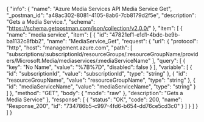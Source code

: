 {
  "info": {
    "name": "Azure Media Services API Media Service Get",
    "_postman_id": "a48ac302-8081-4105-8ab6-7cb8179d2f5e",
    "description": "Gets a Media Service.",
    "schema": "https://schema.getpostman.com/json/collection/v2.0.0/"
  },
  "item": [
    {
      "name": "media service",
      "item": [
        {
          "id": "47821ef1-e1d1-4bdc-be9b-ba1132c8fbb2",
          "name": "MediaService_Get",
          "request": {
            "url": {
              "protocol": "http",
              "host": "management.azure.com",
              "path": [
                "subscriptions/:subscriptionId/resourceGroups/:resourceGroupName/providers/Microsoft.Media/mediaservices/:mediaServiceName"
              ],
              "query": [
                {
                  "key": "No Name",
                  "value": "%7B%7D",
                  "disabled": false
                }
              ],
              "variable": [
                {
                  "id": "subscriptionId",
                  "value": "subscriptionId",
                  "type": "string"
                },
                {
                  "id": "resourceGroupName",
                  "value": "resourceGroupName",
                  "type": "string"
                },
                {
                  "id": "mediaServiceName",
                  "value": "mediaServiceName",
                  "type": "string"
                }
              ]
            },
            "method": "GET",
            "body": {
              "mode": "raw"
            },
            "description": "Gets a Media Service"
          },
          "response": [
            {
              "status": "OK",
              "code": 200,
              "name": "Response_200",
              "id": "734786b5-c997-4fd6-b654-dd76ce5cd3c0"
            }
          ]
        }
      ]
    }
  ]
}